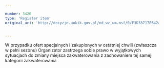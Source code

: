 ```yaml
---

number: 3420
type: 'Register item'
original_uri: 'http://decyzje.uokik.gov.pl/nd_wz_um.nsf/0/F3D33717F6424622C1257A4B00462149?OpenDocument'


---
```


W przypadku ofert specjalnych i zakupionych w ostatniej chwili (zwłaszcza w pełni sezonu) Organizator zastrzega sobie prawo w wyjątkowych sytuacjach do zmiany miejsca zakwaterowania z zachowaniem tej samej kategorii zakwaterowania
